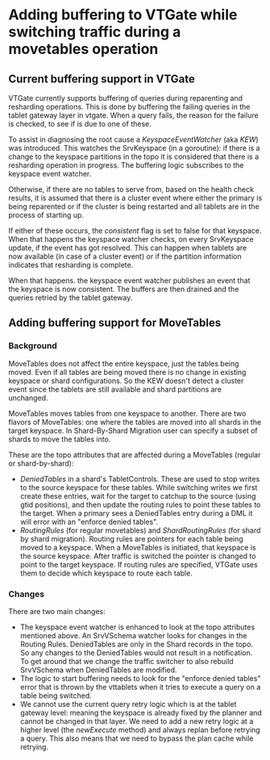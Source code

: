 # Adding buffering to VTGate while switching traffic during a movetables operation

## Current buffering support in VTGate

VTGate currently supports buffering of queries during reparenting and resharding operations. This is done by buffering
the failing queries in the tablet gateway layer in vtgate. When a query fails, the reason for the failure is checked, to
see if is due to one of these.

To assist in diagnosing the root cause a _KeyspaceEventWatcher_ (aka *KEW*) was introduced. This watches the
SrvKeyspace (in a goroutine): if there is a change to the keyspace partitions in the topo it is considered that there is
a resharding operation in progress. The buffering logic subscribes to the keyspace event watcher.

Otherwise, if there are no tables to serve from, based on the health check results, it is assumed that there is a
cluster event where either the primary is being reparented or if the cluster is being restarted and all tablets are in
the process of starting up.

If either of these occurs, the _consistent_ flag is set to false for that keyspace. When that happens the keyspace
watcher checks, on every SrvKeyspace update, if the event has got resolved. This can happen when tablets are now
available (in case of a cluster event) or if the partition information indicates that resharding is complete.

When that happens. the keyspace event watcher publishes an event that the keyspace is now consistent. The buffers are
then drained and the queries retried by the tablet gateway.

## Adding buffering support for MoveTables

### Background

MoveTables does not affect the entire keyspace, just the tables being moved. Even if all tables are being moved there is
no change in existing keyspace or shard configurations. So the KEW doesn't detect a cluster event since the tablets are
still available and shard partitions are unchanged.

MoveTables moves tables from one keyspace to another. There are two flavors of MoveTables: one where the tables are
moved into all shards in the target keyspace. In Shard-By-Shard Migration user can specify a subset of shards to move
the tables into.

These are the topo attributes that are affected during a MoveTables (regular or shard-by-shard):

* *DeniedTables* in a shard's TabletControls. These are used to stop writes to the source keyspace for these tables.
  While switching writes we first create these entries, wait for the target to catchup to the source (using gtid
  positions), and then update the routing rules to point these tables to the target. When a primary sees a DeniedTables
  entry during a DML it will error with an "enforce denied tables".
* *RoutingRules* (for regular movetables) and *ShardRoutingRules* (for shard by shard migration). Routing rules are
  pointers for each table being moved to a keyspace. When a MoveTables is initiated, that keyspace is the source
  keyspace. After traffic is switched the pointer is changed to point to the target keyspace. If routing rules are
  specified, VTGate uses them to decide which keyspace to route each table.

### Changes

There are two main changes:

* The keyspace event watcher is enhanced to look at the topo attributes mentioned above. An SrvVSchema watcher looks for
  changes in the Routing Rules. DeniedTables are only in the Shard records in the topo. So any changes to the
  DeniedTables would not result in a notification. To get around that we change the traffic switcher to also rebuild
  SrvVSchema when DeniedTables are modified.
* The logic to start buffering needs to look for the "enforce denied tables" error that is thrown by the vttablets when
  it tries to execute a query on a table being switched.
* We cannot use the current query retry logic which is at the tablet gateway level: meaning the keyspace is already
  fixed by the planner and cannot be changed in that layer. We need to add a new retry logic at a higher level (the
  _newExecute_  method) and always replan before retrying a query. This also means that we need to bypass the plan cache
  while retrying. 



